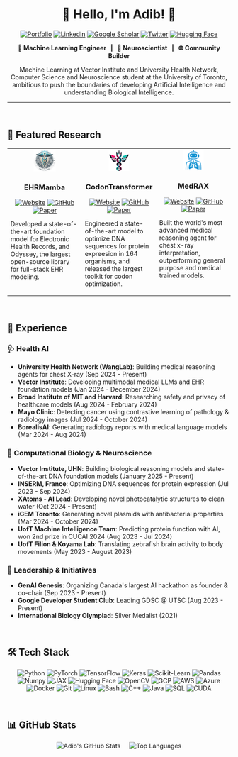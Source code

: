 <h1 align="center"> 🌸 Hello, I'm Adib! 🍁</h1>

<p align="center">
  <a href="https://adibvafa.github.io/"><img src="https://img.shields.io/badge/Portfolio-FF1493?style=for-the-badge&logo=firefox-browser&logoColor=white" alt="Portfolio"></a>
  <a href="https://www.linkedin.com/in/adibvafa-fallahpour/"><img src="https://img.shields.io/badge/LinkedIn-0077B5?style=for-the-badge&logo=linkedin&logoColor=white" alt="LinkedIn"></a>
  <a href="https://scholar.google.ca/citations?hl=en&user=4qvKTooAAAAJ"><img src="https://img.shields.io/badge/Google_Scholar-4285F4?style=for-the-badge&logo=google-scholar&logoColor=white" alt="Google Scholar"></a>
  <a href="https://x.com/adibvafa"><img src="https://img.shields.io/badge/Twitter-000000?style=for-the-badge&logo=x&logoColor=white" alt="Twitter"></a>
  <a href="https://huggingface.co/adibvafa"><img src="https://img.shields.io/badge/🤗_Hugging_Face-FFD700?style=for-the-badge" alt="Hugging Face"></a>
</p>

<p align="center">
  <strong> 🤖 Machine Learning Engineer &nbsp; | &nbsp; 🧠 Neuroscientist &nbsp; | &nbsp; 🌐 Community Builder</strong>
</p>

<p align="center">
  Machine Learning at Vector Institute and University Health Network, Computer Science and Neuroscience student at the University of Toronto, ambitious to push the boundaries of developing Artificial Intelligence and understanding Biological Intelligence.
</p>

---
<br>

## 🚀 Featured Research

<div align="center">
  <table>
    <tr>
      <td width="33%" valign="top">
        <div align="center">
          <img src="odyssey2.png" alt="EHRMamba Logo" width="32%">
        </div>
        <h3 align="center"><strong>EHRMamba</strong></h3>
        <p align="center">
          <a href="https://vectorinstitute.github.io/EHRMamba"><img src="https://img.shields.io/badge/Website-4285F4?style=for-the-badge&logo=google-chrome&logoColor=white" alt="Website"></a>
          <a href="https://github.com/VectorInstitute/odyssey"><img src="https://img.shields.io/badge/GitHub-181717?style=for-the-badge&logo=github&logoColor=white" alt="GitHub"></a>
          <a href="https://arxiv.org/abs/2405.14567"><img src="https://img.shields.io/badge/Paper-e9006d?style=for-the-badge&logo=arxiv&logoColor=white" alt="Paper"></a>
        </p>
        <p align="left">
          Developed a state-of-the-art foundation model for Electronic Health Records, and Odyssey, the largest open-source library for full-stack EHR modeling.
        </p>
      </td>
      <td width="33%" valign="top">
        <div align="center">
          <img src="codontransformer.png" alt="CodonTransformer Logo" width="30%">
        </div>
        <h3 align="center"><strong>CodonTransformer</strong></h3>
        <p align="center">
          <a href="https://adibvafa.github.io/CodonTransformer"><img src="https://img.shields.io/badge/Website-4285F4?style=for-the-badge&logo=google-chrome&logoColor=white" alt="Website"></a>
          <a href="https://github.com/Adibvafa/CodonTransformer"><img src="https://img.shields.io/badge/GitHub-181717?style=for-the-badge&logo=github&logoColor=white" alt="GitHub"></a>
          <a href="https://www.biorxiv.org/content/10.1101/2024.09.13.612903"><img src="https://img.shields.io/badge/Paper-e9006d?style=for-the-badge&logo=arxiv&logoColor=white" alt="Paper"></a>
        </p>
        <p align="left">
          Engineered a state-of-the-art model to optimize DNA sequences for protein expreesion in 164 organisms, and released the largest toolkit for codon optimization.
        </p>
      </td>
      <td width="33%" valign="top">
        <div align="center">
          <img src="medrax_logo.png" alt="CodonTransformer Logo" width="30%">
        </div>
        <h3 align="center"><strong>MedRAX</strong></h3>
        <p align="center">
          <a href="https://bowang-lab.github.io/MedRAX"><img src="https://img.shields.io/badge/Website-4285F4?style=for-the-badge&logo=google-chrome&logoColor=white" alt="Website"></a>
          <a href="https://github.com/bowang-lab/MedRAX"><img src="https://img.shields.io/badge/GitHub-181717?style=for-the-badge&logo=github&logoColor=white" alt="GitHub"></a>
          <a href="https://arxiv.org/abs/2502.02673"><img src="https://img.shields.io/badge/Paper-e9006d?style=for-the-badge&logo=arxiv&logoColor=white" alt="Paper"></a>
        </p>
        <p align="left">
          Built the world's most advanced medical reasoning agent for chest x-ray interpretation, outperforming general purpose and medical trained models.
        </p>
      </td>
    </tr>
  </table>
</div>

<br>

## 💼 Experience

### 🩺 Health AI
- **University Health Network (WangLab)**: Building medical reasoning agents for chest X-ray (Sep 2024 - Present)
- **Vector Institute**: Developing multimodal medical LLMs and EHR foundation models (Jan 2024 - December 2024)
- **Broad Institute of MIT and Harvard**: Researching safety and privacy of healthcare models (Aug 2024 - February 2024)
- **Mayo Clinic**: Detecting cancer using contrastive learning of pathology & radiology images (Jul 2024 - October 2024)
- **BorealisAI**: Generating radiology reports with medical language models (Mar 2024 - Aug 2024)

### 🧬 Computational Biology & Neuroscience
- **Vector Institute, UHN**: Building biological reasoning models and state-of-the-art DNA foundation models (January 2025 - Present)
- **INSERM, France**: Optimizing DNA sequences for protein expression (Jul 2023 - Sep 2024)
- **XAtoms - AI Lead**: Developing novel photocatalytic structures to clean water (Oct 2024 - Present)
- **iGEM Toronto**: Generating novel plasmids with antibacterial properties (Mar 2024 - October 2024)
- **UofT Machine Intelligence Team**: Predicting protein function with AI, won 2nd prize in CUCAI 2024 (Aug 2023 - Jul 2024)
- **UofT Filion & Koyama Lab**: Translating zebrafish brain activity to body movements (May 2023 - August 2023)

### 🚀 Leadership & Initiatives
- **GenAI Genesis**: Organizing Canada's largest AI hackathon as founder & co-chair (Sep 2023 - Present)
- **Google Developer Student Club**: Leading GDSC @ UTSC (Aug 2023 - Present)
- **International Biology Olympiad**: Silver Medalist (2021)

<br>

## 🛠 Tech Stack

<p align="center">
  <img src="https://img.shields.io/badge/Python-3776AB?style=for-the-badge&logo=python&logoColor=white" alt="Python">
  <img src="https://img.shields.io/badge/PyTorch-EE4C2C?style=for-the-badge&logo=pytorch&logoColor=white" alt="PyTorch">
  <img src="https://img.shields.io/badge/TensorFlow-FF6F00?style=for-the-badge&logo=tensorflow&logoColor=white" alt="TensorFlow">
  <img src="https://img.shields.io/badge/Keras-D00000?style=for-the-badge&logo=keras&logoColor=white" alt="Keras">
  <img src="https://img.shields.io/badge/scikit_learn-F7931E?style=for-the-badge&logo=scikit-learn&logoColor=white" alt="Scikit-Learn">
  <img src="https://img.shields.io/badge/Pandas-150458?style=for-the-badge&logo=pandas&logoColor=white" alt="Pandas">
  <img src="https://img.shields.io/badge/Numpy-013243?style=for-the-badge&logo=numpy&logoColor=white" alt="Numpy">
  <img src="https://img.shields.io/badge/JAX-A435F0?style=for-the-badge&logo=jax&logoColor=white" alt="JAX">
  <img src="https://img.shields.io/badge/Hugging_Face-FFD21E?style=for-the-badge&logo=huggingface&logoColor=black" alt="Hugging Face">
  <img src="https://img.shields.io/badge/OpenCV-5C3EE8?style=for-the-badge&logo=opencv&logoColor=white" alt="OpenCV">
  <img src="https://img.shields.io/badge/Google_Cloud-4285F4?style=for-the-badge&logo=google-cloud&logoColor=white" alt="GCP">
  <img src="https://img.shields.io/badge/AWS-232F3E?style=for-the-badge&logo=amazon-aws&logoColor=white" alt="AWS">
  <img src="https://img.shields.io/badge/Azure-0089D6?style=for-the-badge&logo=microsoft-azure&logoColor=white" alt="Azure">
  <img src="https://img.shields.io/badge/Docker-2496ED?style=for-the-badge&logo=docker&logoColor=white" alt="Docker">
  <img src="https://img.shields.io/badge/Git-F05032?style=for-the-badge&logo=git&logoColor=white" alt="Git">
  <img src="https://img.shields.io/badge/Linux-FCC624?style=for-the-badge&logo=linux&logoColor=black" alt="Linux">
  <img src="https://img.shields.io/badge/Bash-4EAA25?style=for-the-badge&logo=gnu-bash&logoColor=white" alt="Bash">
  <img src="https://img.shields.io/badge/C++-00599C?style=for-the-badge&logo=cplusplus&logoColor=white" alt="C++">
  <img src="https://img.shields.io/badge/Java-ED8B00?style=for-the-badge&logo=java&logoColor=white" alt="Java">
  <img src="https://img.shields.io/badge/SQL-4479A1?style=for-the-badge&logo=mysql&logoColor=white" alt="SQL">
  <img src="https://img.shields.io/badge/CUDA-76B900?style=for-the-badge&logo=nvidia&logoColor=white" alt="CUDA">
</p>

<br>

## 📊 GitHub Stats

<div align="center">
  <img src="https://github-readme-stats.vercel.app/api?username=Adibvafa&show_icons=true&theme=gotham" alt="Adib's GitHub Stats" />
  &nbsp; &nbsp;
  <img src="https://github-readme-stats.vercel.app/api/top-langs/?username=Adibvafa&layout=compact&theme=gotham" alt="Top Languages" />
</div>

<br>
